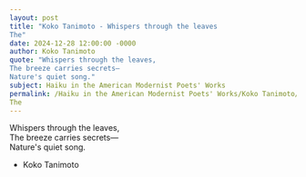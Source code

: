 ```yaml
---
layout: post
title: "Koko Tanimoto - Whispers through the leaves  
The"
date: 2024-12-28 12:00:00 -0000
author: Koko Tanimoto
quote: "Whispers through the leaves,  
The breeze carries secrets—  
Nature's quiet song."
subject: Haiku in the American Modernist Poets' Works
permalink: /Haiku in the American Modernist Poets' Works/Koko Tanimoto/Koko Tanimoto - Whispers through the leaves  
The
---
```


Whispers through the leaves,  
The breeze carries secrets—  
Nature's quiet song.

- Koko Tanimoto

